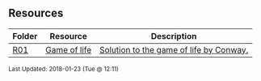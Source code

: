 ## Resources
| Folder | Resource | Description|
 | ------------|------------|------------|
 | [R01](./R01) | [ Game of life ](./R01) | [ Solution to the game of life by Conway.](./R01) |

<sup>Last Updated: 2018-01-23 (Tue @ 12:11)</sup>